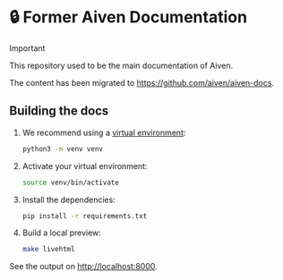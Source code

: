 # 🔒 Former Aiven Documentation

> [!IMPORTANT]  
> This repository used to be the main documentation of Aiven.
>
> The content has been migrated to https://github.com/aiven/aiven-docs.

## Building the docs

1. We recommend using a [virtual environment](https://docs.python.org/3/library/venv.html):

   ```bash
   python3 -m venv venv
   ```

1. Activate your virtual environment:

   ```bash
   source venv/bin/activate
   ```

1. Install the dependencies:

   ```bash
   pip install -r requirements.txt
   ```

1. Build a local preview:

   ```bash
   make livehtml
   ```

See the output on [http://localhost:8000](http://localhost:8000).
